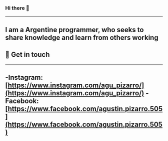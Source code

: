 ### Hi there 👋
-------------------------------------------------------------------------------------------------------------------------------------------------------------------------
I am a Argentine programmer, who seeks to share knowledge and learn from others working
-------------------------------------------------------------------------------------------------------------------------------------------------------------------------
## 📲 Get in touch
-------------------------------------------------------------------------------------------------------------------------------------------------------------------------
-Instagram:[https://www.instagram.com/agu_pizarro/](https://www.instagram.com/agu_pizarro/)
-Facebook: [https://www.facebook.com/agustin.pizarro.505](https://www.facebook.com/agustin.pizarro.505)
-------------------------------------------------------------------------------------------------------------------------------------------------------------------------
